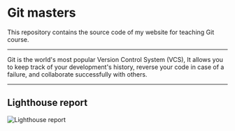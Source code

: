 # Git masters

This repository contains the source code of my website for teaching Git course.

---

Git is the world's most popular Version Control System (VCS), It allows you to keep track of your development's history, reverse your code in case of a failure, and collaborate successfully with others.

---

## Lighthouse report

![Lighthouse report](./lighthouse-report.png)
